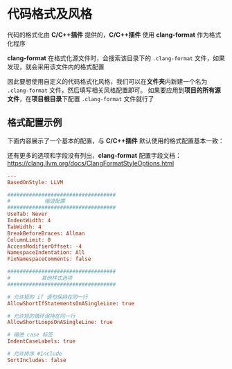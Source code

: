 # 代码格式及风格

代码的格式化由 **C/C++插件** 提供的，**C/C++插件** 使用 **clang-format** 作为格式化程序

**clang-format** 在格式化源文件时，会搜索该目录下的 `.clang-format` 文件，如果发现，就会采用该文件内的格式配置

因此要想使用自定义的代码格式化风格，我们可以在**文件夹**内新建一个名为 `.clang-format` 文件，然后填写相关风格配置即可。
如果要应用到**项目的所有源文件**，在**项目根目录**下配置 `.clang-format` 文件就行了

## 格式配置示例

下面内容展示了一个基本的配置，与 **C/C++插件** 默认使用的格式配置基本一致：

还有更多的选项和字段没有列出，**clang-format** 配置字段文档：https://clang.llvm.org/docs/ClangFormatStyleOptions.html

```ini
---
BasedOnStyle: LLVM

###################################
#           缩进配置
###################################
UseTab: Never
IndentWidth: 4
TabWidth: 4
BreakBeforeBraces: Allman
ColumnLimit: 0
AccessModifierOffset: -4
NamespaceIndentation: All
FixNamespaceComments: false

###################################
#          其他样式选项
###################################

# 允许短的 if 语句保持在同一行
AllowShortIfStatementsOnASingleLine: true

# 允许短的循环保持在同一行
AllowShortLoopsOnASingleLine: true

# 缩进 case 标签
IndentCaseLabels: true

# 允许排序 #include
SortIncludes: false

```



